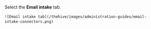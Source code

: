 Select the **Email intake** tab.

    ![Email intake tab](/thehive/images/administration-guides/email-intake-connectors.png)